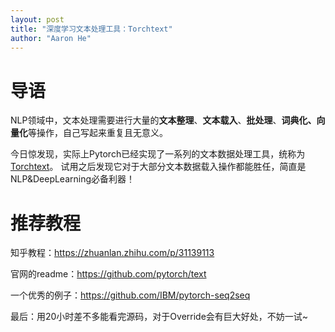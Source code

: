 ```yaml
---
layout: post
title: "深度学习文本处理工具：Torchtext"
author: "Aaron He"
---
```


# 导语

NLP领域中，文本处理需要进行大量的**文本整理**、**文本载入**、**批处理**、**词典化、向量化**等操作，自己写起来重复且无意义。

今日惊发现，实际上Pytorch已经实现了一系列的文本数据处理工具，统称为[Torchtext](https://github.com/pytorch/text)。 试用之后发现它对于大部分文本数据载入操作都能胜任，简直是NLP&DeepLearning必备利器！

# 推荐教程

知乎教程：https://zhuanlan.zhihu.com/p/31139113

官网的readme：https://github.com/pytorch/text

一个优秀的例子：https://github.com/IBM/pytorch-seq2seq



最后：用20小时差不多能看完源码，对于Override会有巨大好处，不妨一试~